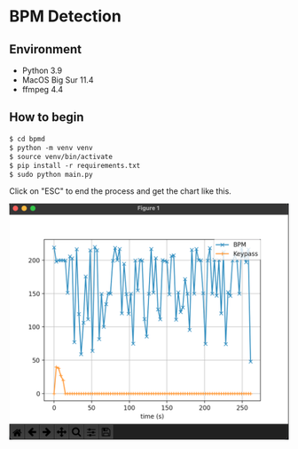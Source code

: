 # BPM Detection

## Environment

- Python 3.9
- MacOS Big Sur 11.4
- ffmpeg 4.4

## How to begin

```
$ cd bpmd
$ python -m venv venv
$ source venv/bin/activate
$ pip install -r requirements.txt
$ sudo python main.py
```

Click on "ESC" to end the process and get the chart like this.

![example](example.png)